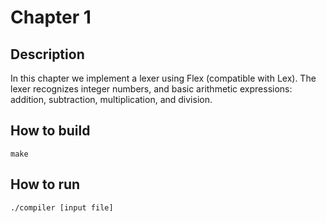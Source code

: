 # Chapter 1

## Description

In this chapter we implement a lexer using Flex (compatible with Lex). The lexer recognizes
 integer numbers, and basic arithmetic expressions: addition, subtraction, multiplication, and
 division.

## How to build

    make

## How to run

    ./compiler [input file]
